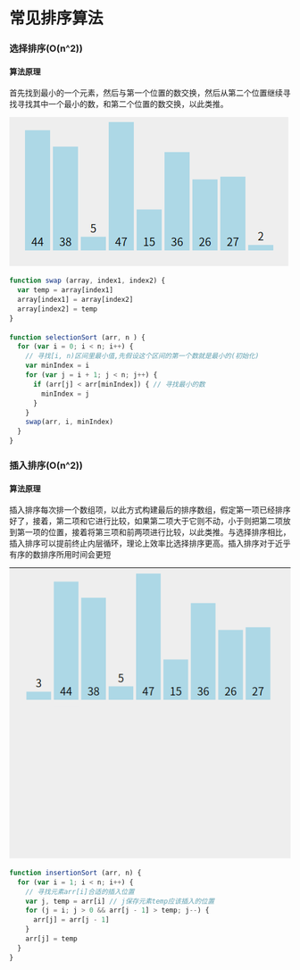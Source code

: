 # 常见排序算法

### 选择排序(O(n^2))

#### 算法原理

首先找到最小的一个元素，然后与第一个位置的数交换，然后从第二个位置继续寻找寻找其中一个最小的数，和第二个位置的数交换，以此类推。

![选择排序](https://raw.githubusercontent.com/xxxgitone/DataStructures-And-Algorithms/master/sort/sort-gif/selectionSort.gif)

```javascript
function swap (array, index1, index2) {
  var temp = array[index1]
  array[index1] = array[index2]
  array[index2] = temp
}

function selectionSort (arr, n ) {
  for (var i = 0; i < n; i++) {
    // 寻找[i, n)区间里最小值,先假设这个区间的第一个数就是最小的(初始化)
    var minIndex = i
    for (var j = i + 1; j < n; j++) {
      if (arr[j] < arr[minIndex]) { // 寻找最小的数
        minIndex = j
      }
    }
    swap(arr, i, minIndex)
  }
}
```



### 插入排序(O(n^2))

#### 算法原理

插入排序每次排一个数组项，以此方式构建最后的排序数组，假定第一项已经排序好了，接着，第二项和它进行比较，如果第二项大于它则不动，小于则把第二项放到第一项的位置，接着将第三项和前两项进行比较，以此类推。与选择排序相比，插入排序可以提前终止内层循环，理论上效率比选择排序更高。插入排序对于近乎有序的数排序所用时间会更短

![插入排序](https://raw.githubusercontent.com/xxxgitone/DataStructures-And-Algorithms/master/sort/sort-gif/insertionSort.gif)





```javascript
function insertionSort (arr, n) {
  for (var i = 1; i < n; i++) {
    // 寻找元素arr[i]合适的插入位置
    var j, temp = arr[i] // j保存元素temp应该插入的位置
    for (j = i; j > 0 && arr[j - 1] > temp; j--) {
      arr[j] = arr[j - 1]
    }
    arr[j] = temp
  }
}
```





